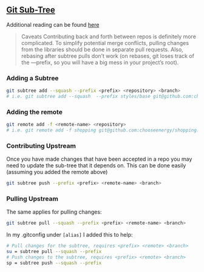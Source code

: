 ## [Git Sub-Tree](http://blogs.atlassian.com/2013/05/alternatives-to-git-submodule-git-subtree/)
Additional reading can be found [here](https://medium.com/@v/git-subtrees-a-tutorial-6ff568381844)
> Caveats
Contributing back and forth between repos is definitely more complicated. To simplify potential merge conflicts, pulling changes from the libraries should be done in separate pull requests. Also, rebasing after subtree pulls don’t work (on rebases, git loses track of the —prefix, so you will have a big mess in your project’s root).

### Adding a Subtree
```sh
git subtree add --squash --prefix <prefix> <repository> <branch>
# i.e. git subtree add --squash  --prefix styles/base git@github.com:chooseenergy/ChooseStyles.git master
```

### Adding the remote
```sh
git remote add -f <remote-name> <repository>
# i.e. git remote add -f shopping git@github.com:chooseenergy/shopping.git
```

### Contributing Upstream
Once you have made changes that have been accepted in a repo you may need to update the sub-tree that it depends on. This can be done easily (assuming you added the remote above)
```sh
git subtree push --prefix <prefix> <remote-name> <branch>
```

### Pulling Upstream
The same applies for pulling changes:
```sh
git subtree pull --squash --prefix <prefix> <remote-name> <branch>
```

In my .gitconfig under ```[alias]``` I added this to help:
```sh
# Pull changes for the subtree, requires <prefix> <remote> <branch>
su = subtree pull --squash --prefix
# Push changes to the subtree, requires <prefix> <remote> <branch>
sp = subtree push --squash --prefix
```
